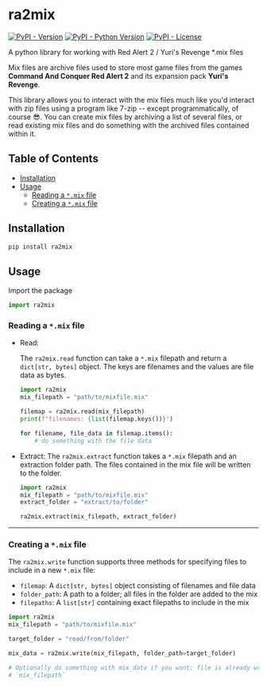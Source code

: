 # ra2mix
[![PyPI - Version](https://img.shields.io/pypi/v/ra2mix.svg)](https://pypi.org/project/ra2mix)
[![PyPI - Python Version](https://img.shields.io/pypi/pyversions/ra2mix.svg)](https://pypi.org/project/ra2mix)
[![PyPI - License](https://img.shields.io/pypi/l/ra2mix.svg)](https://pypi.org/project/ra2mix)

A python library for working with Red Alert 2 / Yuri's Revenge *.mix files

Mix files are archive files used to store most game files from the games
**Command And Conquer Red Alert 2** and its expansion pack **Yuri's Revenge**.

This library allows you to interact with the mix files much like you'd interact with
zip files using a program like 7-zip -- except programmatically, of course 😎.  You can
create mix files by archiving a list of several files, or read existing mix files
and do something with the archived files contained within it.

## Table of Contents
- [Installation](#installation)
- [Usage](#usage)
    - [Reading a `*.mix` file](#reading-a-mix-file)
    - [Creating a `*.mix` file](#creating-a-mix-file)

## Installation
```bash
pip install ra2mix
```

## Usage
Import the package

```python
import ra2mix
```

### Reading a `*.mix` file

- Read:

    The `ra2mix.read` function can take a `*.mix` filepath and return a
    `dict[str, bytes]` object. The keys are filenames and the values are file data as
    bytes.

    ```python
    import ra2mix
    mix_filepath = "path/to/mixfile.mix"

    filemap = ra2mix.read(mix_filepath)
    print(f"filenames: {list(filemap.keys())}")

    for filename, file_data in filemap.items():
        # do something with the file data
    ```

- Extract:
    The `ra2mix.extract` function takes a `*.mix` filepath and an extraction folder
    path.  The files contained in the mix file will be written to the folder.

    ```python
    import ra2mix
    mix_filepath = "path/to/mixfile.mix"
    extract_folder = "extract/to/folder"

    ra2mix.extract(mix_filepath, extract_folder)
    ```

---

### Creating a `*.mix` file

The `ra2mix.write` function supports three methods for specifying files to include in a
new `*.mix` file:
- `filemap`: A `dict[str, bytes]` object consisting of filenames and file data
- `folder_path`: A path to a folder; all files in the folder are added to the mix
- `filepaths`: A `list[str]` containing exact filepaths to include in the mix

```python
import ra2mix
mix_filepath = "path/to/mixfile.mix"

target_folder = "read/from/folder"

mix_data = ra2mix.write(mix_filepath, folder_path=target_folder)

# Optionally do something with mix_data if you want; file is already written to
# `mix_filepath`
```
